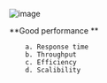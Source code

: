 


![image](https://github.com/detapundit/Mongodb/assets/144154692/a18c3d65-c80e-4ee2-9658-0b8cbb158de3)

**Good performance **

        a. Response time
        b. Throughput
        c. Efficiency
        d. Scalibility
